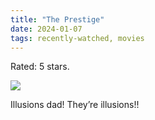 ```yaml
---
title: "The Prestige"
date: 2024-01-07
tags: recently-watched, movies
---
```

Rated: 5 stars.

 <p><img src="https://a.ltrbxd.com/resized/film-poster/5/1/1/4/7/51147-the-prestige-0-600-0-900-crop.jpg?v=ad7e891177"/></p> <p>Illusions dad! They’re illusions!!</p>
